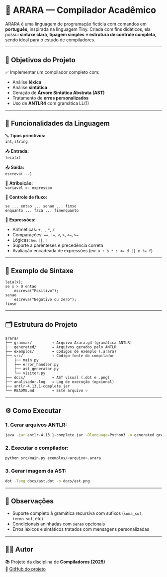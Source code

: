 # 🦜 ARARA — Compilador Acadêmico

ARARA é uma linguagem de programação fictícia com comandos em **português**, inspirada na linguagem Tiny. Criada com fins didáticos, ela possui **sintaxe clara**, **tipagem simples** e **estrutura de controle completa**, sendo ideal para o estudo de compiladores.

---

## 🎯 Objetivos do Projeto

✅ Implementar um compilador completo com:

- Análise **léxica**
- Análise **sintática**
- Geração de **Árvore Sintática Abstrata (AST)**
- Tratamento de **erros personalizados**
- Uso de **ANTLR4** com gramática LL(1)

---

## 🧠 Funcionalidades da Linguagem

🔤 **Tipos primitivos:**  
`int`, `string`

📥 **Entrada:**  
`leia(x)`

📤 **Saída:**  
`escreva(...)`

📝 **Atribuição:**  
`variavel <- expressao`

🔁 **Controle de fluxo:**

```arara
se ... entao ... senao ... fimse  
enquanto ... faca ... fimenquanto
```

🧮 **Expressões:**

- Aritméticas: `+`, `-`, `*`, `/`
- Comparações: `==`, `!=`, `<`, `>`, `<=`, `>=`
- Lógicas: `&&`, `||`, `!`
- Suporte a parênteses e precedência correta
- Avaliação encadeada de expressões (ex: `a + b * c <= d || e != f`)

---

## 📐 Exemplo de Sintaxe

```arara
leia(x);
se x > 0 entao
    escreva("Positivo");
senao
    escreva("Negativo ou zero");
fimse
```

---

## 🗂 Estrutura do Projeto

```
arara/
├── grammar/         → Arquivo Arara.g4 (gramática ANTLR)
├── generated/       → Arquivos gerados pelo ANTLR
├── exemplos/        → Códigos de exemplo (.arara)
├── src/             → Código-fonte do compilador
│   ├── main.py
│   ├── error_handler.py
│   ├── ast_generator.py
│   └── visitor.py
├── docs/            → AST visual (.dot e .png)
├── analisador.log   → Log de execução (opcional)
├── antlr-4.13.1-complete.jar
└── README.md        → Este arquivo ✨
```

---

## ⚙️ Como Executar

### 1. Gerar arquivos ANTLR:

```bash
java -jar antlr-4.13.1-complete.jar -Dlanguage=Python3 -o generated grammar/Arara.g4
```

### 2. Executar o compilador:

```bash
python src/main.py exemplos/<arquivo>.arara
```

### 3. Gerar imagem da AST:

```bash
dot -Tpng docs/ast.dot -o docs/ast.png
```

---

## 📌 Observações

- Suporte completo à gramática recursiva com sufixos (`soma_suf`, `termo_suf`, etc)
- Condicionais aninhadas com `senao` opcionais
- Erros léxicos e sintáticos tratados com mensagens personalizadas

---

## 👨‍🏫 Autor

📚 Projeto da disciplina de **Compiladores (2025)**  
🔗 [GitHub do projeto](https://github.com/pedrolucasS86/compiladores)
